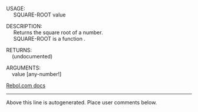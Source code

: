 USAGE:  
&nbsp;&nbsp;&nbsp;&nbsp;&nbsp;SQUARE-ROOT&nbsp;value&nbsp;  
  
DESCRIPTION:  
&nbsp;&nbsp;&nbsp;&nbsp;&nbsp;Returns&nbsp;the&nbsp;square&nbsp;root&nbsp;of&nbsp;a&nbsp;number.  
&nbsp;&nbsp;&nbsp;&nbsp;&nbsp;SQUARE-ROOT&nbsp;is&nbsp;a&nbsp;function&nbsp;.  
  
RETURNS:  
&nbsp;&nbsp;&nbsp;&nbsp;(undocumented)  
  
ARGUMENTS:  
&nbsp;&nbsp;&nbsp;&nbsp;value&nbsp;[any-number!]  

[Rebol.com docs](http://www.rebol.com/r3/docs/functions/square-root.html)
___
Above this line is autogenerated. Place user comments below.